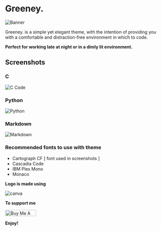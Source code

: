 # **Greeney.** 
<img src ="https://i.imgur.com/C6JBool.png" alt = "Banner">

Greeney. is a simple yet elegant theme, with the intention of providing you with a comfortable and distraction-free environment in which to code.

**Perfect for working late at night or in a dimly lit environment.**

## Screenshots
### C
<img src="https://i.imgur.com/CK45G6H.png" alt="C Code">

### Python
<img src ="https://i.imgur.com/aMKxbv0.png" alt="Python" >

### Markdown
<img src ="https://i.imgur.com/xWYBdPD.png" alt="Markdown" >

### Recommended fonts to use with theme
- Cartograph CF   [ font used in screenshots ] 
- Cascadia Code
- IBM Plex Mono
- Monaco

**Logo is made using**

<img src="https://img.shields.io/badge/Canva-%2300C4CC.svg?&style=for-the-badge&logo=Canva&logoColor=white" alt="canva">

**To support me**

<a href="https://www.buymeacoffee.com/lakshaybhushan" target="_blank"><img src="https://cdn.buymeacoffee.com/buttons/v2/default-orange.png" alt="Buy Me A Coffee" style="height: 20px !important;width: 100px !important;" ></a>

**Enjoy!**